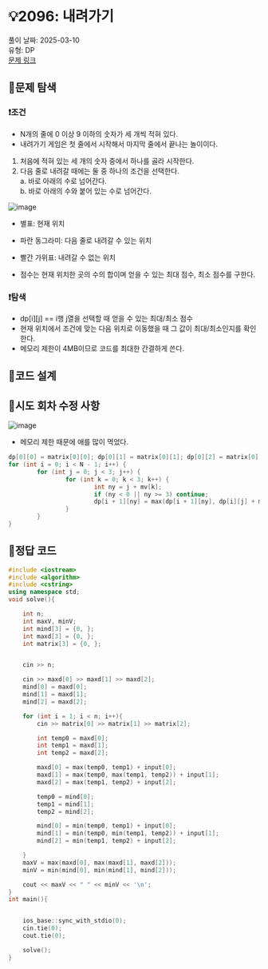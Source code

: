 # :bulb:2096: 내려가기  
풀이 날짜: 2025-03-10  
유형: DP  
[문제 링크](https://www.acmicpc.net/problem/2096)  

## :pushpin:문제 탐색
### :heavy_exclamation_mark:조건
* N개의 줄에 0 이상 9 이하의 숫자가 세 개씩 적혀 있다.
* 내려가기 게임은 첫 줄에서 시작해서 마지막 줄에서 끝나는 놀이이다.
1. 처음에 적혀 있는 세 개의 숫자 중에서 하나를 골라 시작한다.  
2. 다음 줄로 내려갈 때에는 둘 중 하나의 조건을 선택한다.  
   a. 바로 아래의 수로 넘어간다.   
   b. 바로 아래의 수와 붙어 있는 수로 넘어간다.  
  
![image](https://github.com/user-attachments/assets/eeac53ba-b993-4eaa-bbb2-40f392292721)
  
* 별표: 현재 위치
* 파란 동그라미: 다음 줄로 내려갈 수 있는 위치
* 빨간 가위표: 내려갈 수 없는 위치

* 점수는 현재 위치한 곳의 수의 합이며 얻을 수 있는 최대 점수, 최소 점수를 구한다.
### :heavy_exclamation_mark:탐색
* dp[i][j] == i행 j열을 선택할 때 얻을 수 있는 최대/최소 점수
* 현재 위치에서 조건에 맞는 다음 위치로 이동했을 때 그 값이 최대/최소인지를 확인한다.
* 메모리 제한이 4MB이므로 코드를 최대한 간결하게 쓴다.

## :pushpin:코드 설계


## :pushpin:시도 회차 수정 사항
![image](https://github.com/user-attachments/assets/f9cbe3b9-4b79-4a43-ade2-aac63946d5eb)
* 메모리 제한 때문에 애를 많이 먹었다.
``` c++
dp[0][0] = matrix[0][0]; dp[0][1] = matrix[0][1]; dp[0][2] = matrix[0][2];
for (int i = 0; i < N - 1; i++) {
        for (int j = 0; j < 3; j++) {
                for (int k = 0; k < 3; k++) {
                        int ny = j + mv[k];
                        if (ny < 0 || ny >= 3) continue;
                        dp[i + 1][ny] = max(dp[i + 1][ny], dp[i][j] + matrix[i + 1][ny]);
                }
        }
}
```
## :pushpin:정답 코드
``` c++
#include <iostream>
#include <algorithm>
#include <cstring>
using namespace std;
void solve(){

    int n;
    int maxV, minV;
    int mind[3] = {0, };
    int maxd[3] = {0, };
    int matrix[3] = {0, };


    cin >> n;

    cin >> maxd[0] >> maxd[1] >> maxd[2];
    mind[0] = maxd[0];
    mind[1] = maxd[1];
    mind[2] = maxd[2];

    for (int i = 1; i < n; i++){
        cin >> matrix[0] >> matrix[1] >> matrix[2];

        int temp0 = maxd[0];
        int temp1 = maxd[1];
        int temp2 = maxd[2];

        maxd[0] = max(temp0, temp1) + input[0];
        maxd[1] = max(temp0, max(temp1, temp2)) + input[1];
        maxd[2] = max(temp1, temp2) + input[2];

        temp0 = mind[0];
        temp1 = mind[1];
        temp2 = mind[2];

        mind[0] = min(temp0, temp1) + input[0];
        mind[1] = min(temp0, min(temp1, temp2)) + input[1];
        mind[2] = min(temp1, temp2) + input[2];

    }
    maxV = max(maxd[0], max(maxd[1], maxd[2]));
    minV = min(mind[0], min(mind[1], mind[2]));

    cout << maxV << " " << minV << '\n';
}
int main(){


    ios_base::sync_with_stdio(0);
    cin.tie(0);
    cout.tie(0);

    solve();
}
```
